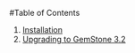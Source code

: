 #Table of Contents
1. [Installation](install/installGuide.md)
2. [Upgrading to GemStone 3.2](upgrade/upgradeToGemStone3.2.md)
